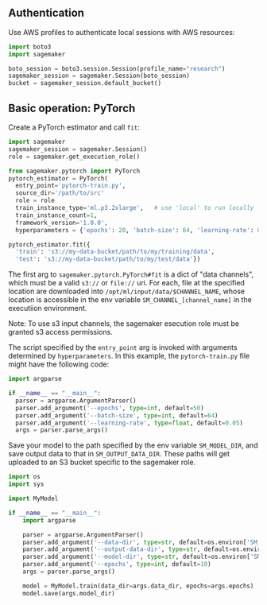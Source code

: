 ## Authentication

Use AWS profiles to authenticate local sessions with AWS resources:

```py
import boto3
import sagemaker

boto_session = boto3.session.Session(profile_name="research")
sagemaker_session = sagemaker.Session(boto_session)
bucket = sagemaker_session.default_bucket()
```

## Basic operation: PyTorch

Create a PyTorch estimator and call `fit`:

```py
import sagemaker
sagemaker_session = sagemaker.Session()
role = sagemaker.get_execution_role()

from sagemaker.pytorch import PyTorch
pytorch_estimator = PyTorch(
  entry_point='pytorch-train.py',
  source_dir='/path/to/src'
  role = role
  train_instance_type='ml.p3.2xlarge',   # use 'local' to run locally
  train_instance_count=1,
  framework_version='1.0.0',
  hyperparameters = {'epochs': 20, 'batch-size': 64, 'learning-rate': 0.1})

pytorch_estimator.fit({
  'train': 's3://my-data-bucket/path/to/my/training/data',
  'test': 's3://my-data-bucket/path/to/my/test/data'})
```

The first arg to `sagemaker.pytorch.PyTorch#fit` is a dict of "data channels", which must be a valid `s3://` or `file://` uri. For each, file at the specified location are downloaded into `/opt/ml/input/data/$CHANNEL_NAME`, whose location is accessible in the env variable `SM_CHANNEL_[channel_name]` in the executiion environment.

Note: To use s3 input channels, the sagemaker esecution role must be granted s3 access permissions.

The script specified by the `entry_point` arg is invoked with arguments determined by `hyperparameters`. In this example, the `pytorch-train.py` file might have the following code:

```py
import argparse

if __name__ == "__main__":
  parser = argparse.ArgumentParser()
  parser.add_argument('--epochs', type=int, default=50)
  parser.add_argument('--batch-size', type=int, default=64)
  parser.add_argument('--learning-rate', type=float, default=0.05)
  args = parser.parse_args()
```

Save your model to the path specified by the env variable `SM_MODEL_DIR`, and save output data to that in `SM_OUTPUT_DATA_DIR`. These paths will get uploaded to an S3 bucket specific to the sagemaker role.

```py
import os
import sys

import MyModel

if __name__ == "__main__":
    import argparse

    parser = argparse.ArgumentParser()
    parser.add_argument('--data-dir', type=str, default=os.environ['SM_CHANNEL_TRAINING'])
    parser.add_argument('--output-data-dir', type=str, default=os.environ['SM_OUTPUT_DATA_DIR'])
    parser.add_argument('--model-dir', type=str, default=os.environ['SM_MODEL_DIR'])
    parser.add_argument('--epochs', type=int, default=10)
    args = parser.parse_args()

    model = MyModel.train(data_dir=args.data_dir, epochs=args.epochs)
    model.save(args.model_dir)
```

